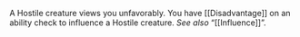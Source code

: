 A Hostile creature views you unfavorably. You have [[Disadvantage]] on an ability check to influence a Hostile creature. _See also_ “[[Influence]]”.